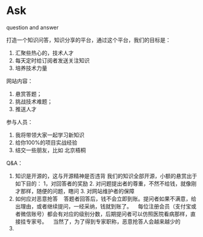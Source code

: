 # Ask
question and answer

打造一个知识问答，知识分享的平台，通过这个平台，我们的目标是：
1. 汇聚些热心的，技术人才
2. 每天定时给订阅者发送关注知识
3. 培养技术力量

网站内容：
1. 悬赏答题；
2. 挑战技术难题；
3. 推送人才

参与人员：
1. 我将带领大家一起学习新知识
2. 给你100%的项目实战经验
3. 结交一些朋友，比如 北京梧桐

Q&A：
1. 知识是开源的，这与开源精神是否违背
    我们的知识全部开源，小额的悬赏出于如下目的：
    1，对回答者的奖励
    2. 对问题提出者的尊重，不然不给钱，就像刚才那样，随便的问题，瞎问
    3. 对网站维护者的保障
2. 如何应对恶意抢答
    答题者回答后，钱不会立即到账。提问者如果不满意，给出理由，或者继续提问，一经采纳，钱就到账了。
    每位注册会员（支付宝或者微信账号）都会有对应的级别分数，后期提问者可以仿照医院看病那样，直接挂专家号。
    当然了，为了得到专家职称，恶意抢答人会越来越少的
3. 


  
